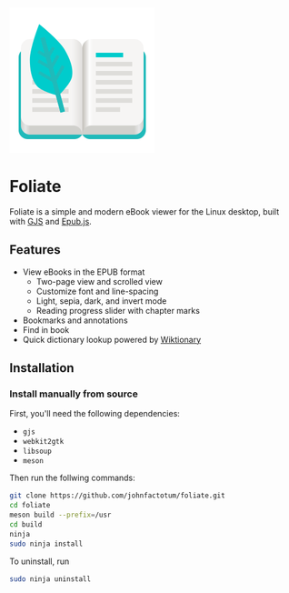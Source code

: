 
![Icon](data/com.github.johnfactotum.Foliate.svg)
# Foliate
Foliate is a simple and modern eBook viewer for the Linux desktop, built with [GJS](https://gitlab.gnome.org/GNOME/gjs) and [Epub.js](https://github.com/futurepress/epub.js/).

## Features


- View eBooks in the EPUB format
    - Two-page view and scrolled view
    - Customize font and line-spacing
    - Light, sepia, dark, and invert mode
    - Reading progress slider with chapter marks
- Bookmarks and annotations
- Find in book
- Quick dictionary lookup powered by [Wiktionary](https://en.wiktionary.org/)


## Installation
### Install manually from source
First, you'll need the following dependencies:
- `gjs`
- `webkit2gtk`
- `libsoup`
- `meson`

Then run the follwing commands:
```bash
git clone https://github.com/johnfactotum/foliate.git
cd foliate
meson build --prefix=/usr
cd build
ninja
sudo ninja install
```

To uninstall, run
```bash
sudo ninja uninstall
```
